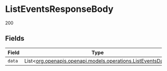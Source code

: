 # ListEventsResponseBody

200


## Fields

| Field                                                                                                    | Type                                                                                                     | Required                                                                                                 | Description                                                                                              |
| -------------------------------------------------------------------------------------------------------- | -------------------------------------------------------------------------------------------------------- | -------------------------------------------------------------------------------------------------------- | -------------------------------------------------------------------------------------------------------- |
| `data`                                                                                                   | List<[org.openapis.openapi.models.operations.ListEventsData](../../models/operations/ListEventsData.md)> | :heavy_minus_sign:                                                                                       | N/A                                                                                                      |